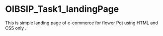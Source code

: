 # OIBSIP_Task1_landingPage
This is simple landing page of e-commerce for  flower Pot using HTML and CSS only .

